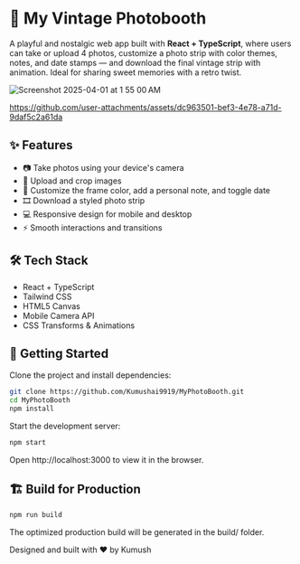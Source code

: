 # 📸 My Vintage Photobooth

A playful and nostalgic web app built with **React + TypeScript**, where users can take or upload 4 photos, customize a photo strip with color themes, notes, and date stamps — and download the final vintage strip with animation. Ideal for sharing sweet memories with a retro twist.



![Screenshot 2025-04-01 at 1 55 00 AM](https://github.com/user-attachments/assets/b1d81d4c-719d-4708-9d99-8b1a87b4a36e)


https://github.com/user-attachments/assets/dc963501-bef3-4e78-a71d-9daf5c2a61da




## ✨ Features

- 📷 Take photos using your device's camera
- 📁 Upload and crop images
- 🎨 Customize the frame color, add a personal note, and toggle date
- 🎞️ Download a styled photo strip
- 💻 Responsive design for mobile and desktop
- ⚡ Smooth interactions and transitions

## 🛠️ Tech Stack

- React + TypeScript
- Tailwind CSS
- HTML5 Canvas
- Mobile Camera API
- CSS Transforms & Animations

## 🚀 Getting Started

Clone the project and install dependencies:

```bash
git clone https://github.com/Kumushai9919/MyPhotoBooth.git
cd MyPhotoBooth
npm install
```
Start the development server:
```bash
npm start
```
Open http://localhost:3000 to view it in the browser.

##  🏗️ Build for Production
```bash
npm run build
```
The optimized production build will be generated in the build/ folder.

Designed and built with ❤️ by Kumush